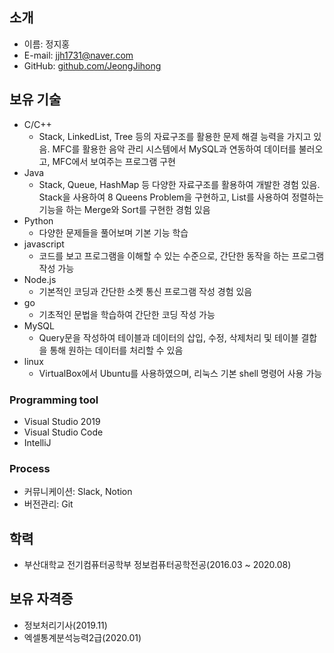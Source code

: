 ## 소개
- 이름: 정지홍
- E-mail: jjh1731@naver.com
- GitHub: [github.com/JeongJihong](https://github.com/JeongJihong)

## 보유 기술
- C/C++
  - Stack, LinkedList, Tree 등의 자료구조를 활용한 문제 해결 능력을 가지고 있음. MFC를 활용한 음악 관리 시스템에서 MySQL과 연동하여 데이터를 불러오고, MFC에서 보여주는 프로그램 구현
- Java
  - Stack, Queue, HashMap 등 다양한 자료구조를 활용하여 개발한 경험 있음. Stack을 사용하여 8 Queens Problem을 구현하고, List를 사용하여 정렬하는 기능을 하는 Merge와 Sort를 구현한 경험 있음
- Python
  - 다양한 문제들을 풀어보며 기본 기능 학습
- javascript
  - 코드를 보고 프로그램을 이해할 수 있는 수준으로, 간단한 동작을 하는 프로그램 작성 가능
- Node.js
  - 기본적인 코딩과 간단한 소켓 통신 프로그램 작성 경험 있음
- go
  - 기초적인 문법을 학습하여 간단한 코딩 작성 가능
- MySQL
  - Query문을 작성하여 테이블과 데이터의 삽입, 수정, 삭제처리 및 테이블 결합을 통해 원하는 데이터를 처리할 수 있음
- linux
  - VirtualBox에서 Ubuntu를 사용하였으며, 리눅스 기본 shell 명령어 사용 가능
### Programming tool
- Visual Studio 2019
- Visual Studio Code
- IntelliJ
### Process
- 커뮤니케이션: Slack, Notion
- 버전관리: Git

## 학력
- 부산대학교 전기컴퓨터공학부 정보컴퓨터공학전공(2016.03 ~ 2020.08)

## 보유 자격증
- 정보처리기사(2019.11)
- 엑셀통계분석능력2급(2020.01)
